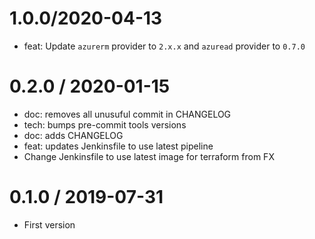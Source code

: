 1.0.0/2020-04-13
================

* feat: Update `azurerm` provider to `2.x.x` and `azuread` provider to `0.7.0`

0.2.0 / 2020-01-15
==================

  * doc: removes all unusuful commit in CHANGELOG
  * tech: bumps pre-commit tools versions
  * doc: adds CHANGELOG
  * feat: updates Jenkinsfile to use latest pipeline
  * Change Jenkinsfile to use latest image for terraform from FX

0.1.0 / 2019-07-31
==================

  * First version
